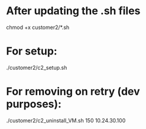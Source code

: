 # After updating the .sh files
chmod +x customer2/*.sh

# For setup:
./customer2/c2_setup.sh

# For removing on retry (dev purposes):
./customer2/c2_uninstall_VM.sh 150 10.24.30.100

